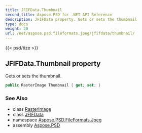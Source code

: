```yaml
---
title: JFIFData.Thumbnail
second_title: Aspose.PSD for .NET API Reference
description: JFIFData property. Gets or sets the thumbnail
type: docs
weight: 30
url: /net/aspose.psd.fileformats.jpeg/jfifdata/thumbnail/
---
```

{{< psd/tize >}}
## JFIFData.Thumbnail property

Gets or sets the thumbnail.

```csharp
public RasterImage Thumbnail { get; set; }
```

### See Also

* class [RasterImage](../../../aspose.psd/rasterimage/)
* class [JFIFData](../)
* namespace [Aspose.PSD.FileFormats.Jpeg](../../jfifdata/)
* assembly [Aspose.PSD](../../../)


